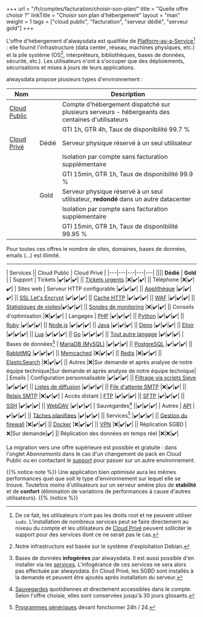 +++
url = "/fr/comptes/facturation/choisir-son-plan/"
title = "Quelle offre choisir ?"
linkTitle = "Choisir son plan d'hébergement"
layout = "man"
weight = 1
tags = ["cloud public", "facturation", "serveur dédié", "serveur gold"]
+++

L'offre d'hébergement d'alwaysdata est qualifiée de [Platform-as-a-Service](https://fr.wikipedia.org/wiki/Plate-forme_en_tant_que_service)[^1] : elle fournit l'infrastructure (data cen­ter , réseau, machines phy­siques, etc.) et la pile système (OS[^2], inter­pré­teurs, biblio­thèques, bases de don­nées, sécu­ri­té, etc.). Les utilisateurs n'ont à s'occuper que des déploiements, sécurisations et mises à jours de leurs applications.

alwaysdata propose plusieurs types d'environnement :

| Nom || Description |
|---|---|---|
| [Cloud Public](accounts/billing/public-cloud-prices) || Compte d'hébergement dispatché sur plusieurs serveurs - hébergeants des centaines d'utilisateurs |
||| GTI 1h, GTR 4h, Taux de disponibilité 99.7 % |
| [Cloud Privé](accounts/billing/private-cloud-prices) | Dédié | Serveur physique réservé à un seul utilisateur |
||| Isolation par compte sans facturation supplémentaire |
||| GTI 15min, GTR 1h, Taux de disponibilité 99.9 % |
|| Gold | Serveur physique réservé à un seul utilisateur, **redondé** dans un autre datacenter |
||| Isolation par compte sans facturation supplémentaire |
||| GTI 15min, GTR 1h, Taux de disponibilité 99.95 % |

Pour toutes ces offres le nombre de sites, domaines, bases de données, emails (...) est illimité.

---

| Services || Cloud Public | Cloud Privé |
|---|---|---|---|---|
|||| **Dédié** | **Gold** |
| Support | Tickets |✔️|✔️|✔️|
|| [Tickets urgents](accounts/urgent-ticket) |❌|✔️|✔️|
|| Téléphone |❌|✔️|✔️|
| Sites web | Serveur HTTP configurable |✔️|✔️|✔️|
|| [Applithèque](marketplace) |✔️|✔️|✔️|
|| [SSL Let's Encrypt](security/ssl-tls/lets-encrypt) |✔️|✔️|✔️|
|| [Cache HTTP](sites/http-cache) |✔️|✔️|✔️|
|| [WAF](sites/waf) |✔️|✔️|✔️|
|| [Statistiques de visites](analytics)|✔️|✔️|✔️|
|| [Sondes de monitoring](sites/use-probes) |❌|✔️|✔️|
|| Conseils d'optimisation |❌|✔️|✔️|
| Langages | [PHP](languages/php) |✔️|✔️|✔️|
|| [Python](languages/python) |✔️|✔️|✔️|
|| [Ruby](languages/ruby) |✔️|✔️|✔️|
|| [Node.js](languages/nodejs) |✔️|✔️|✔️|
|| [Java](languages/java) |✔️|✔️|✔️|
|| [Deno](languages/deno) |✔️|✔️|✔️|
|| [Elixir](languages/elixir) |✔️|✔️|✔️|
|| [Lua](languages/lua) |✔️|✔️|✔️|
|| [Go](languages/go) |✔️|✔️|✔️|
|| [Tout autre langage](languages) |✔️|✔️|✔️|
| Bases de données[^3] | [MariaDB (MySQL)](databases/mariadb) |✔️|✔️|✔️|
|| [PostgreSQL](databases/postgresql) |✔️|✔️|✔️|
|| [RabbitMQ](databases/rabbitmq) |✔️|✔️|✔️|
|| [Memcached](databases/memcached) |❌|✔️|✔️|
|| [Redis](databases/redis) |❌|✔️|✔️|
|| [ElasticSearch](databases/elasticsearch) |❌|✔️|✔️|
|| Autres |❌|Sur demande et après analyse de notre équipe technique|Sur demande et après analyse de notre équipe technique|
| Emails | Configuration personnalisable |✔️|✔️|✔️|
|| [Filtrage via scripts Sieve](e-mails/use-sieve-scripts) |✔️|✔️|✔️|
|| [Listes de diffusion](e-mails/mailing-lists) |✔️|✔️|✔️|
|| [File d'attente SMTP](e-mails/smtp-queue) |❌|✔️|✔️|
|| [Relais SMTP](e-mails/smtp-relay) |❌|✔️|✔️|
| Accès distant | [FTP](remote-access/ftp) |✔️|✔️|✔️|
|| [SFTP](remote-access/sftp) |✔️|✔️|✔️|
|| [SSH](remote-access/ssh) |✔️|✔️|✔️|
|| [WebDAV](remote-access/webdav) |✔️|✔️|✔️|
| Sauvegardes[^4] ||✔️|✔️|✔️|
| Autres | [API](api) |✔️|✔️|✔️|
|| [Tâches planifiées](tasks) |✔️|✔️|✔️|
|| Services[^5] |✔️|✔️|✔️|
|| [Gestion du firewall](security/network/configure-firewall) |❌|✔️|✔️|
|| [Docker](advanced/docker) |❌|✔️|✔️|
|| [VPN](security/vpn) |❌|✔️|✔️|
|| Réplication SGBD |❌|Sur demande|✔️|
|| Réplication des données en temps réel |❌|❌|✔️|

La migration vers une offre supérieure est possible et gratuite : dans l'onglet _Abonnements_ dans le cas d'un changement de pack en Cloud Public ou en contactant le [support](https://admin.alwaysdata.com/support/add/) pour passer sur un autre environnement.

{{% notice note %}}
Une application bien _optimisée_ aura les mêmes performances quel que soit le type d'environnement sur lequel elle se trouve. Toutefois _moins_ d'utilisateurs sur un serveur amène plus de **stabilité** et de **confort** (élimination de variations de performances à cause d'autres utilisateurs).
{{% /notice %}}

[^1]: De ce fait, les utilisateurs n'ont pas les droits root et ne peuvent utiliser `sudo`. L'installation de nombreux services peut se faire directement au niveau du compte et les utilisateurs de [Cloud Privé](accounts/billing/private-cloud-prices) peuvent solliciter le support pour des services dont ce ne serait pas le cas.
[^2]: Notre infrastructure est basée sur le système d'exploitation Debian.
[^3]: Bases de données **infogérées** par alwaysdata. Il est aussi possible d'en installer via les [services](services). L'infogérance de ces services ne sera alors pas effectuée par alwaysdata. En Cloud Privé, les SGBD sont installés à la demande et peuvent être ajoutés après installation du serveur.
[^4]: [Sauvegardes](backups) quotidiennes et directement accessibles dans le compte. Selon l'offre choisie, elles sont conservées jusqu'à 30 jours glissants.
[^5]: [Programmes génériques](services) devant fonctionner 24h / 24.
